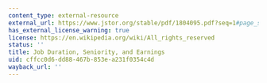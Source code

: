 ```yaml
---
content_type: external-resource
external_url: https://www.jstor.org/stable/pdf/1804095.pdf?seq=1#page_scan_tab_contents
has_external_license_warning: true
license: https://en.wikipedia.org/wiki/All_rights_reserved
status: ''
title: Job Duration, Seniority, and Earnings
uid: cffcc0d6-dd88-467b-853e-a231f0354c4d
wayback_url: ''
---
```

